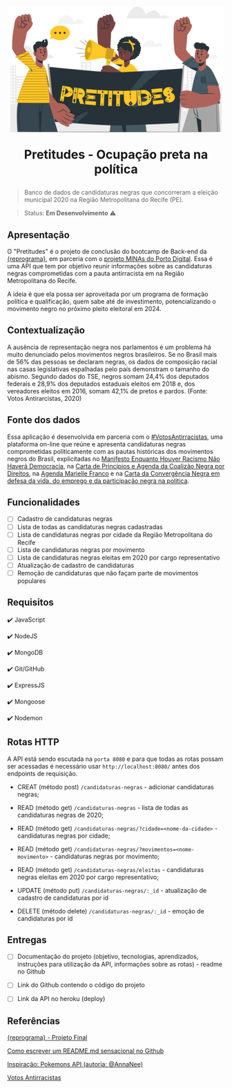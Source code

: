 <h1 align="center">
  <img src="public/images/pretitudes.png" alt="três pessoas negras segurando uma faixa com o nome Pretitudes" width="500">
<p align="center">Pretitudes - Ocupação preta na política<p>
</h1>

> Banco de dados de candidaturas negras que concorreram a eleição municipal 2020 na Região Metropolitana do Recife (PE).

> Status: **Em Desenvolvimento** :warning:

## **Apresentação**

O "Pretitudes" é o projeto de conclusão do bootcamp de Back-end da [{reprograma}](https://reprograma.com.br/), em parceria com o [projeto MINAs do Porto Digital](https://www.portodigital.org/capital-humano/iniciativas-para-a-diversidade/mulheres-em-inovacao-negocios-e-artes-minas). Essa é uma API que tem por objetivo reunir informações sobre as candidaturas negras comprometidas com a pauta antirracista em na Região Metropolitana do Recife.

A ideia é que ela possa ser aproveitada por um programa de formação política e qualificação, quem sabe até de investimento, potencializando o movimento negro no próximo pleito eleitoral em 2024.

## **Contextualização**

A ausência de representação negra nos parlamentos é um problema há muito denunciado pelos movimentos negros brasileiros. Se no Brasil mais de 56% das pessoas se declaram negras, os dados de composição racial nas casas legislativas espalhadas pelo país demonstram o tamanho do abismo. Segundo dados do TSE, negros somam 24,4% dos deputados federais e 28,9% dos deputados estaduais eleitos em 2018 e, dos vereadores eleitos em 2016, somam 42,1% de pretos e pardos. (Fonte: Votos Antirarcistas, 2020)

## **Fonte dos dados**

Essa aplicação é desenvolvida em parceria com o [#VotosAntirracistas](https://votosantirracistas2020.com.br/), uma plataforma on-line que reúne e apresenta candidaturas negras comprometidas politicamente com as pautas históricas dos movimentos negros do Brasil, explicitadas no [Manifesto Enquanto Houver Racismo Não Haverá Democracia](https://comracismonaohademocracia.org.br/), na [Carta de Princípios e Agenda da Coalizão Negra por Direitos](https://coalizaonegrapordireitos.org.br/sobre/), na [Agenda Marielle Franco](https://www.agendamarielle.com/) e na [Carta da Convergência Negra em defesa da vida, do emprego e da participação negra na política](https://www.abpn.org.br/post/carta-resultante-da-plen%C3%A1ria-nacional-da-converg%C3%AAncia-negra).

## **Funcionalidades**
- [ ] Cadastro de candidaturas negras
- [ ] Lista de todas as candidaturas negras cadastradas
- [ ] Lista de candidaturas negras por cidade da Região Metropolitana do Recife
- [ ] Lista de candidaturas negras por movimento
- [ ] Lista de candidaturas negras eleitas em 2020 por cargo representativo
- [ ] Atualização de cadastro de candidaturas
- [ ] Remoção de candidaturas que não façam parte de movimentos populares

## **Requisitos**

:heavy_check_mark: JavaScript

:heavy_check_mark: NodeJS

:heavy_check_mark: MongoDB

:heavy_check_mark: Git/GitHub

:heavy_check_mark: ExpressJS

:heavy_check_mark: Mongoose

:heavy_check_mark: Nodemon

## **Rotas HTTP**

A API está sendo escutada na `porta 8080` e para que todas as rotas possam ser acessadas é necessário usar `http://localhost:8080/` antes dos endpoints de requisição.

- CREAT (método post) `/candidaturas-negras` - adicionar candidaturas negras;

- READ (método get) `/candidaturas-negras` - lista de todas as candidaturas negras de 2020;

- READ (método get) `/candidaturas-negras/?cidade=<nome-da-cidade>` - candidaturas negras por cidade;

- READ (método get) `/candidaturas-negras/?movimentos=<nome-movimento>` - candidaturas negras por movimento;

- READ (método get) `/candidaturas-negras/eleitas` - candidaturas negras eleitas em 2020 por cargo representativo;

- UPDATE (método put) `/candidaturas-negras/:_id` - atualização de cadastro de candidaturas por id

- DELETE (método delete) `/candidaturas-negras/:_id` - emoção de candidaturas por id

## **Entregas**

- [ ] Documentação do projeto (objetivo, tecnologias, aprendizados, instruções para utilização da API, informações sobre as rotas) - readme no Github

- [ ] Link do Github contendo o código do projeto

- [ ] Link da API no heroku (deploy)

## **Referências**

[{reprograma} - Projeto Final](https://github.com/reprograma/on7-porto-s17-s18-projeto-livre)

[Como escrever um README.md sensacional no Github](https://dev.to/reginadiana/como-escrever-um-readme-md-sensacional-no-github-4509#o-que-%C3%A9-o-readme)

[Inspiração: Pokemons API (autoria: @AnnaNee)](https://github.com/AnnaNee/pokemons-api)

[Votos Antirracistas](https://votosantirracistas2020.com.br/)